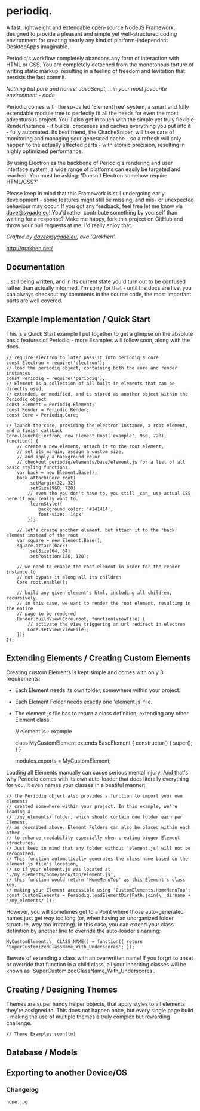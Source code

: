  periodiq.
=============

A fast, lightweight and extendable open-source NodeJS Framework,
designed to provide a pleasant and simple yet well-structured coding environment
for creating nearly any kind of platform-independant DesktopApps imaginable.

Periodiq's workflow completely abandons any form of interaction with HTML or CSS.
You are completely detached from the monotonous torture of writing static markup,
resulting in a feeling of freedom and levitation that persists the last commit.

  _Nothing but pure and honest JavaScript,
   ...in your most favourite environment - node_

Periodiq comes with the so-called 'ElementTree' system, a smart and fully extendable
module tree to perfectly fit all the needs for even the most adventurous project.
You'll also get in touch with the simple yet truly flexible RenderInstance -
it builds, processes and caches everything you put into it - fully automated.
Its best friend, the ChacheSniper, will take care of monitoring and managing
your generated cache - so a refresh will only happen to the actually affected parts -
with atomic precision, resulting in highly optimizied performance.

By using Electron as the backbone of Periodiq's rendering and user interface
system, a wide range of platforms can easily be targeted and reached.
You must be asking: 'Doesn't Electron somehow require HTML/CSS?'

Please keep in mind that this Framework is still undergoing early development -
some features might still be missing, and mis- or unexpected behaviour may occur.
If you got any feedback, feel free let me know via dave@sygade.eu!
You'd rather contribute something by yourself than waiting for a response?
Make me happy, fork this project on GitHub and throw your pull requests at me.
I'd really enjoy that.


_Crafted by dave@sygade.eu, aka 'Qrakhen'._

http://qrakhen.net/



## Documentation

...still being written, and in its current state you'd turn out to be confused rather than actually informed. I'm sorry for that - until the docs are live, you can always
checkout my comments in the source code, the most important parts are well covered.



## Example Implementation / Quick Start

This is a Quick Start example I put together to get a glimpse on the absolute
basic features of Periodiq - more Examples will follow soon, along with the docs.

    // require electron to later pass it into periodiq's core
    const Electron = require('electron');
    // load the periodiq object, containing both the core and render instances
    const Periodiq = require('periodiq');
    // Element is a collection of all built-in elements that can be directly used,
    // extended, or modified, and is stored as another object within the Periodiq object
    const Element = Periodiq.Element;
    const Render = Periodiq.Render;
    const Core = Periodiq.Core;

    // launch the core, providing the electron instance, a root element, and a finish callback
    Core.launch(Electron, new Element.Root('example', 960, 720), function() {
        // create a new element, attach it to the root element,
        // set its margin, assign a custom size,
        // and apply a background color
        // checkout periodiq/elements/base/element.js for a list of all basic styling functions.
        var back = new Element.Base();
        back.attach(Core.root)
            .setMargin(32, 32)
            .setSize(960, 720)
            // even tho you don't have to, you still _can_ use actual CSS here if you really want to.
            .learnStyle({
                background_color: '#141414',
                font-size: '14px'
            });

        // let's create another element, but attach it to the 'back' element instead of the root
        var square = new Element.Base();
        square.attach(back)
            .setSize(64, 64)
            .setPosition(128, 128);

        // we need to enable the root element in order for the render instance to
        // not bypass it along all its children
        Core.root.enable();

        // build any given element's html, including all children, recursively.
        // in this case, we want to render the root element, resulting in the entire
        // page to be rendered
        Render.buildView(Core.root, function(viewFile) {
            // activate the view triggering an url redirect in electron
            Core.setView(viewFile);
        });
    });



## Extending Elements / Creating Custom Elements

Creating custom Elements is kept simple and comes with only 3 requirements:
 - Each Element needs its own folder, somewhere within your project.
 - Each Element Folder needs exactly one 'element.js' file.
 - The element.js file has to return a class definition, extending any other Element class.

    // element.js - example

    class MyCustomElement extends BaseElement {
        constructor() {
            super();
        }
    }

    modules.exports = MyCustomElement;

Loading all Elements manually can cause serious mental injury.
And that's why Periodiq comes with its own auto-loader that does literally everything for you.
It even names your classes in a beatiful manner:

    // the Periodiq object also provides a function to import your own elements
    // created somewhere within your project. In this example, we're loading a
    // ./my_elements/ folder, which should contain one folder each per Element,
    // as described above. Element Folders can also be placed within each other -
    // to enhance readability especially when creating bigger Element structures.
    // Just keep in mind that any folder without 'element.js' will not be recognized.
    // This function automatically generates the class name based on the element.js file's location,
    // so if your element.js was located at './my_elements/home/menu/top/element.js',
    // this function would return 'HomeMenuTop' as this Element's class key,
    // making your Element accessible using 'CustomElements.HomeMenuTop';
    const CustomElements = Periodiq.loadElementDir(Path.join(\__dirname + '/my_elements/'));

However, you will sometimes get to a Point where those auto-generated names just
get _way_ too long (or, when having an unorganized folder structure, _way_ too irritating).
In this case, you can extend your class definition by another line to override
the auto-loader's naming:

    MyCustomElement.\__CLASS_NAME() = function({ return 'SuperCustomizedClassName_With_Underscores'; });

Beware of extending a class with an overwritten name!
If you forgrt to unset or override that function in a child class,
all your inheriting classes will be known as 'SuperCustomizedClassName_With_Underscores'.



## Creating / Designing Themes

Themes are super handy helper objects, that apply styles to all elements they're assigned to.
This does not happen once, but every single page build - making the use of multiple themes
a truly complex but rewarding challenge.

    // Theme Examples soon(tm)



## Database / Models



## Exporting to another Device/OS



### Changelog

    nope.jpg
